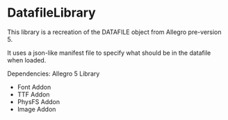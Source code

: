 # DatafileLibrary

This library is a recreation of the DATAFILE object from Allegro pre-version 5.

It uses a json-like manifest file to specify what should be in the datafile when loaded.

Dependencies:
Allegro 5 Library
 - Font Addon
 - TTF Addon
 - PhysFS Addon
 - Image Addon
